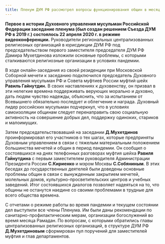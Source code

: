 ```yaml
---
title: Пленум ДУМ РФ рассмотрел вопросы функционирования общин в месяц Рамадан и в период пандемии
---
```


**Первое в истории Духовного управления мусульман Российской Федерации заседание пленума (был создан решением Съезда ДУМ РФ в 2019 г.) состоялось 22 апреля 2020 г. в режиме видеоконференции.** Руководители региональных централизованных религиозных организаций в юрисдикции ДУМ РФ под председательством первого заместителя председателя ДУМ РФ Дамира Мухетдинова изложили основные проблемы, с которыми сталкиваются религиозные организации в условиях пандемии.

В ходе онлайн-заседания из своей резиденции при Московской Соборной мечети к заседанию подключился председатель Духовного управления мусульман РФ и Совета муфтиев России муфтий шейх **Равиль Гайнутдин.** В своих наставлениях к духовенству, он призвал в эти нелегкие времена поддерживать верующих морально и духовно, дать людям чувство надежды, объяснить, что за испытанием от Всевышнего обязательно последует и облегчение и награда. Духовный лидер российских мусульман подчеркнул, что в условиях самоизоляции общинам следует перенаправить свою социальную активность на совершение добрых дел, поддержку одиноких, стариков и малоимущих.

Затем председательствовавший на заседании **Д.Мухетдинов** проинформировал его участников о тех шагах, которые предприняты Духовным управлением в связи с тяжелым материальным положением большинства мечетей и общин в период пандемии. Он сообщил о состоявшихся на днях телефонных разговорах муфтия шейха **Равиля Гайнутдина** с первым заместителем руководителя Администрации Президента России **С.Кириенко** и мэром Москвы **С.Собяниным**. В этих беседах до государственных деятелей были доведены основные проблемы общин в связи с вынужденным закрытием мечетей, молельных домов, культурно-просветительских центров и учебных заведений. Итог состоявшихся диалогов позволяет надеяться на то, что общины не останутся наедине со своими проблемами в трудные для всего общества времена.

С отчетами о режиме работы во время пандемии и текущем состоянии дел выступили все члены Пленума. Им были даны рекомендации по санитарно-профилактическим мерам, организации богослужений во время месяца Рамадан. По вопросам, с которыми обратились главы централизованных религиозных организаций, в структуре ДУМ РФ **Д.Мухетдиновым** сформирован пул поручений для заместителей муфтия и глав департаментов.
